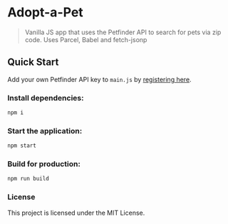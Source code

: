 # Adopt-a-Pet

> Vanilla JS app that uses the Petfinder API to search for pets via zip code. Uses Parcel, Babel and fetch-jsonp

## Quick Start

Add your own Petfinder API key to `main.js` by [registering here](https://www.petfinder.com/developers/api-key).

### Install dependencies:

``` sh
npm i
```

### Start the application:

```sh
npm start
```

### Build for production:

```sh
npm run build
```


### License

This project is licensed under the MIT License.
